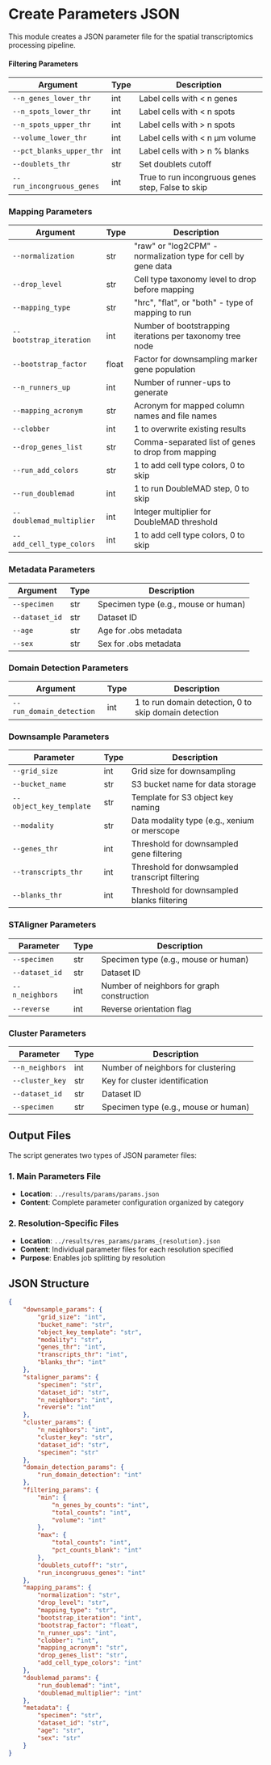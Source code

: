 # Create Parameters JSON
This module creates a JSON parameter file for the spatial transcriptomics processing pipeline. 

#### Filtering Parameters

| Argument | Type | Description |
|----------|------|-------------|
| `--n_genes_lower_thr` | int | Label cells with < n genes |
| `--n_spots_lower_thr` | int | Label cells with < n spots |
| `--n_spots_upper_thr` | int | Label cells with > n spots |
| `--volume_lower_thr` | int | Label cells with < n µm volume |
| `--pct_blanks_upper_thr` | int | Label cells with > n % blanks |
| `--doublets_thr` | str | Set doublets cutoff |
| `--run_incongruous_genes` | int | True to run incongruous genes step, False to skip |

### Mapping Parameters

| Argument | Type | Description |
|----------|------|-------------|
| `--normalization` | str | "raw" or "log2CPM" - normalization type for cell by gene data |
| `--drop_level` | str | Cell type taxonomy level to drop before mapping |
| `--mapping_type` | str | "hrc", "flat", or "both" - type of mapping to run |
| `--bootstrap_iteration` | int | Number of bootstrapping iterations per taxonomy tree node |
| `--bootstrap_factor` | float | Factor for downsampling marker gene population |
| `--n_runners_up` | int | Number of runner-ups to generate |
| `--mapping_acronym` | str | Acronym for mapped column names and file names |
| `--clobber` | int | 1 to overwrite existing results |
| `--drop_genes_list` | str | Comma-separated list of genes to drop from mapping |
| `--run_add_colors` | str | 1 to add cell type colors, 0 to skip |
| `--run_doublemad` | int | 1 to run DoubleMAD step, 0 to skip |
| `--doublemad_multiplier` | int | Integer multiplier for DoubleMAD threshold |
| `--add_cell_type_colors` | int | 1 to add cell type colors, 0 to skip |

### Metadata Parameters

| Argument | Type | Description |
|----------|------|-------------|
| `--specimen` | str | Specimen type (e.g., mouse or human) |
| `--dataset_id` | str | Dataset ID |
| `--age` | str | Age for .obs metadata |
| `--sex` | str | Sex for .obs metadata |

### Domain Detection Parameters

| Argument | Type | Description |
|----------|------|-------------|
| `--run_domain_detection` | int | 1 to run domain detection, 0 to skip domain detection |

### Downsample Parameters
| Parameter | Type | Description |
|-----------|------|-------------|
| `--grid_size` | int | Grid size for downsampling |
| `--bucket_name` | str | S3 bucket name for data storage |
| `--object_key_template` | str | Template for S3 object key naming |
| `--modality` | str | Data modality type (e.g., xenium or merscope |
| `--genes_thr` | int | Threshold for downsampled gene filtering |
| `--transcripts_thr` | int | Threshold for donwsampled transcript filtering |
| `--blanks_thr` | int | Threshold for downsampled blanks filtering |

### STAligner Parameters
| Parameter | Type | Description |
|-----------|------|-------------|
| `--specimen` | str | Specimen type (e.g., mouse or human)|
| `--dataset_id` | str | Dataset ID |
| `--n_neighbors` | int | Number of neighbors for graph construction |
| `--reverse` | int | Reverse orientation flag |

### Cluster Parameters
| Parameter | Type | Description |
|-----------|------|-------------|
| `--n_neighbors` | int | Number of neighbors for clustering |
| `--cluster_key` | str | Key for cluster identification |
| `--dataset_id` | str | Dataset ID |
| `--specimen` | str | Specimen type (e.g., mouse or human) |


## Output Files

The script generates two types of JSON parameter files:

### 1. Main Parameters File
- **Location**: `../results/params/params.json`
- **Content**: Complete parameter configuration organized by category

### 2. Resolution-Specific Files
- **Location**: `../results/res_params/params_{resolution}.json`
- **Content**: Individual parameter files for each resolution specified
- **Purpose**: Enables job splitting by resolution

## JSON Structure

```json
{
    "downsample_params": {
        "grid_size": "int",
        "bucket_name": "str",
        "object_key_template": "str",
        "modality": "str",
        "genes_thr": "int",
        "transcripts_thr": "int",
        "blanks_thr": "int"
    },
    "staligner_params": {
        "specimen": "str",
        "dataset_id": "str",
        "n_neighbors": "int",
        "reverse": "int"
    },
    "cluster_params": {
        "n_neighbors": "int",
        "cluster_key": "str",
        "dataset_id": "str",
        "specimen": "str"
    },
    "domain_detection_params": {
        "run_domain_detection": "int"
    },
    "filtering_params": {
        "min": {
            "n_genes_by_counts": "int",
            "total_counts": "int",
            "volume": "int"
        },
        "max": {
            "total_counts": "int",
            "pct_counts_blank": "int"
        },
        "doublets_cutoff": "str",
        "run_incongruous_genes": "int"
    },
    "mapping_params": {
        "normalization": "str",
        "drop_level": "str",
        "mapping_type": "str",
        "bootstrap_iteration": "int",
        "bootstrap_factor": "float",
        "n_runner_ups": "int",
        "clobber": "int",
        "mapping_acronym": "str",
        "drop_genes_list": "str",
        "add_cell_type_colors": "int"
    },
    "doublemad_params": {
        "run_doublemad": "int",
        "doublemad_multiplier": "int"
    },
    "metadata": {
        "specimen": "str",
        "dataset_id": "str",
        "age": "str",
        "sex": "str"
    }
}
```
